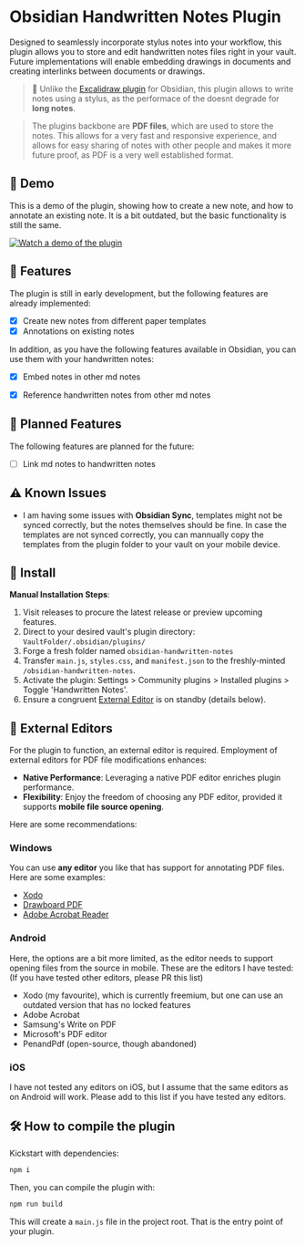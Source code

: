 # Obsidian Handwritten Notes Plugin

Designed to seamlessly incorporate stylus notes into your workflow, this plugin allows you to store and edit handwritten notes files right in your vault. Future implementations will enable embedding drawings in documents and creating interlinks between documents or drawings.

> 🔗 Unlike the [Excalidraw plugin](https://github.com/zsviczian/obsidian-excalidraw-plugin/) for Obsidian, this plugin allows to write notes using a stylus, as the performace of the doesnt degrade for **long notes**.

> The plugins backbone are **PDF files**, which are used to store the notes. This allows for a very fast and responsive experience, and allows for easy sharing of notes with other people and makes it more future proof, as PDF is a very well established format.

## 🎥 Demo

This is a demo of the plugin, showing how to create a new note, and how to annotate an existing note. It is a bit outdated, but the basic functionality is still the same.

[![Watch a demo of the plugin](https://img.youtube.com/vi/dkdKeCJzVQA/default.jpg)](https://youtu.be/dkdKeCJzVQA)

## 🚀 Features

The plugin is still in early development, but the following features are already implemented:

- [x] Create new notes from different paper templates
- [x] Annotations on existing notes

In addition, as you have the following features available in Obsidian, you can use them with your handwritten notes:

- [x] Embed notes in other md notes
- [x] Reference handwritten notes from other md notes


## 📅 Planned Features

The following features are planned for the future:

- [ ] Link md notes to handwritten notes

## ⚠️ Known Issues

- I am having some issues with **Obsidian Sync**, templates might not be synced correctly, but the notes themselves should be fine.
  In case the templates are not synced correctly, you can mannually copy the templates from the plugin folder to your vault on your mobile device.

## 🔧 Install

**Manual Installation Steps**:

1. Visit releases to procure the latest release or preview upcoming features.
2. Direct to your desired vault's plugin directory: `VaultFolder/.obsidian/plugins/`
3. Forge a fresh folder named `obsidian-handwritten-notes`
4. Transfer `main.js`, `styles.css`, and `manifest.json` to the freshly-minted `/obsidian-handwritten-notes`.
5. Activate the plugin: Settings > Community plugins > Installed plugins > Toggle 'Handwritten Notes'.
6. Ensure a congruent [External Editor](#external-editors) is on standby (details below).

## 📑 External Editors

For the plugin to function, an external editor is required.
Employment of external editors for PDF file modifications enhances:

- **Native Performance**: Leveraging a native PDF editor enriches plugin performance.
- **Flexibility**: Enjoy the freedom of choosing any PDF editor, provided it supports **mobile file source opening**.

Here are some recommendations:

### Windows

You can use **any editor** you like that has support for annotating PDF files.
Here are some examples:

- [Xodo](https://www.xodo.com/app/)
- [Drawboard PDF](https://www.drawboard.com/pdf/)
- [Adobe Acrobat Reader](https://acrobat.adobe.com/us/en/acrobat/pdf-reader.html)

### Android

Here, the options are a bit more limited, as the editor needs to support opening files from the source in mobile.
These are the editors I have tested: (If you have tested other editors, please PR this list)

- Xodo (my favourite), which is currently freemium, but one can use an outdated version that has no locked features
- Adobe Acrobat
- Samsung's Write on PDF
- Microsoft's PDF editor
- PenandPdf (open-source, though abandoned)

### iOS

I have not tested any editors on iOS, but I assume that the same editors as on Android will work. Please add to this list if you have tested any editors.

## 🛠️ How to compile the plugin

Kickstart with dependencies:

```bash
npm i
```

Then, you can compile the plugin with:

```bash
npm run build
```

This will create a `main.js` file in the project root. That is the entry point of your plugin.
